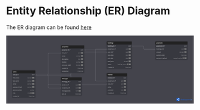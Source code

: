 # Entity Relationship (ER) Diagram

The ER diagram can be found [here](https://dbdiagram.io/d/Airbnb-ERD-674583d2e9daa85acab9abb0)

![Airbnb ERD](alx-airbnb-erd.png)